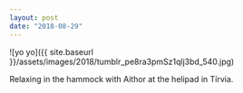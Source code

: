 ```yaml
---
layout: post
date: "2018-08-29"
---
```


![yo yo]({{ site.baseurl }}/assets/images/2018/tumblr_pe8ra3pmSz1qlj3bd_540.jpg)

Relaxing in the hammock with Aithor at the helipad in Tírvia.
